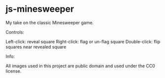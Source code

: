 # js-minesweeper

My take on the classic Minesweeper game.

Controls:

Left-click: reveal square
Right-click: flag or un-flag square
Double-click: flip squares near revealed square

Info:

All images used in this project are public domain and used under the CC0 license.
